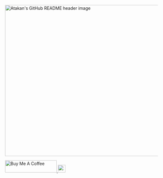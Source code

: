 <img src="https://i.imgur.com/oRSMlSV.png" alt="Atakan's GitHub README header image" style="width:1000px;height:500px">

<p>
<a href="https://www.buymeacoffee.com/mokkapps" target="_blank" rel="noreferrer nofollow">
      <img src="https://cdn.buymeacoffee.com/buttons/default-red.png" alt="Buy Me A Coffee" height="40" width="170" >
</a>
<a href="https://www.linkedin.com/in/atakan-yildirim-1b202a234/"><img src="https://img.shields.io/badge/linkedin-%230077B5.svg?&style=for-the-badge&logo=linkedin&logoColor=white"height=25></a>
</p>
